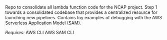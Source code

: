 Repo to consolidate all lambda function code for the NCAP project. Step 1 towards a consolidated codebase that provides a centralized resource for launching new pipelines. Contains toy examples of debugging with the AWS Serverless Application Model (SAM). 

*Requires:*
AWS CLI
AWS SAM CLI
